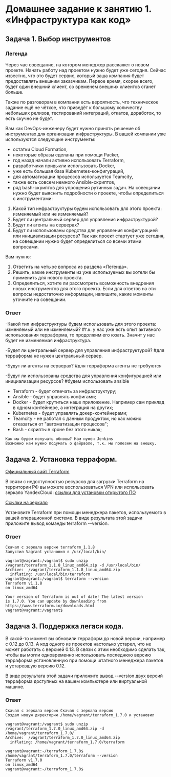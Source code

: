 # Домашнее задание к занятию 1. «Инфраструктура как код»
## Задача 1. Выбор инструментов
### Легенда
Через час совещание, на котором менеджер расскажет о новом проекте. Начать работу над проектом нужно будет уже сегодня. Сейчас известно, что это будет сервис, который ваша компания будет предоставлять внешним заказчикам. Первое время, скорее всего, будет один внешний клиент, со временем внешних клиентов станет больше.

Также по разговорам в компании есть вероятность, что техническое задание ещё не чёткое, что приведёт к большому количеству небольших релизов, тестирований интеграций, откатов, доработок, то есть скучно не будет.

Вам как DevOps-инженеру будет нужно принять решение об инструментах для организации инфраструктуры. В вашей компании уже используются следующие инструменты:

* остатки Сloud Formation,
* некоторые образы сделаны при помощи Packer,
* год назад начали активно использовать Terraform,
* разработчики привыкли использовать Docker,
* уже есть большая база Kubernetes-конфигураций,
* для автоматизации процессов используется Teamcity,
* также есть совсем немного Ansible-скриптов,
* ряд bash-скриптов для упрощения рутинных задач.
На совещании нужно будет выяснить подробности о проекте, чтобы определиться с инструментами:

1) Какой тип инфраструктуры будем использовать для этого проекта: изменяемый или не изменяемый?
2) Будет ли центральный сервер для управления инфраструктурой?
3) Будут ли агенты на серверах?
4) Будут ли использованы средства для управления конфигурацией или инициализации ресурсов?
Так как проект стартует уже сегодня, на совещании нужно будет определиться со всеми этими вопросами.

Вам нужно:
1) Ответить на четыре вопроса из раздела «Легенда».
2) Решить, какие инструменты из уже используемых вы хотели бы применить для нового проекта.
3) Определиться, хотите ли рассмотреть возможность внедрения новых инструментов для этого проекта.
Если для ответов на эти вопросы недостаточно информации, напишите, какие моменты уточните на совещании.

### Ответ
-Какой тип инфраструктуры будем использовать для этого проекта: изменяемый или не изменяемый?  #т.к. у нас уже есть опыт активного использования терраформа, то продолжим его юзать. Значит у нас будет не изменяемая инфраструктура.

-Будет ли центральный сервер для управления инфраструктурой?  #для терраформа не нужен центральный сервер.

-Будут ли агенты на серверах?  #для терраформа агенты не требуются

-Будут ли использованы средства для управления конфигурацией или инициализации ресурсов?  #будем использовать ansible

* Terraform - будет отвечать за инфраструктуру;
* Ansible - будет управлять конфигами;
* Docker - будет крутиться наше приложение. Например сам приклад в одном контейнере, а интеграция на других;
* Kubernetes - будет управлять докер-контейнерами;
* Teamcity - не работал с данным продуктом, но как можно отказаться от "автоматизации процессов";
* Bash - скрипты в кроне без этого никак;

```
Как мы будем получать обновы? Нам нужен Jenkins
Возможно нам нужно подумать о файрволе, т.к. мы полезем на внешку.
```

## Задача 2. Установка терраформ.

[Официальный сайт Terraform](https://www.terraform.io/)

В связи с недоступностью ресурсов для загрузки Terraform на территории РФ вы можете воспользоваться VPN или использовать зеркало YandexCloud:
[ссылки для установки открытого ПО](https://github.com/netology-code/devops-materials/blob/master/README.md)

[Ссылки на зеркало](https://hashicorp-releases.yandexcloud.net/terraform/)

Установите Terraform при помощи менеджера пакетов, используемого в вашей операционной системе. В виде результата этой задачи приложите вывод команды terraform --version.

### Ответ
```
Скачал с зеркала версию terraform_1.1.8
Запустил Vagrant установил в /usr/local/bin/

vagrant@vagrant:/vagrant$ sudo unzip /vagrant/terraform_1.1.8_linux_amd64.zip -d /usr/local/bin/
Archive:  /vagrant/terraform_1.1.8_linux_amd64.zip
  inflating: /usr/local/bin/terraform  
vagrant@vagrant:/vagrant$ terraform --version
Terraform v1.1.8
on linux_amd64

Your version of Terraform is out of date! The latest version
is 1.7.0. You can update by downloading from https://www.terraform.io/downloads.html
vagrant@vagrant:/vagrant$
```

## Задача 3. Поддержка легаси кода.
В какой-то момент вы обновили терраформ до новой версии, например с 0.12 до 0.13. А код одного из проектов настолько устарел, что не может работать с версией 0.13. В связи с этим необходимо сделать так, чтобы вы могли одновременно использовать последнюю версию терраформа установленную при помощи штатного менеджера пакетов и устаревшую версию 0.12.

В виде результата этой задачи приложите вывод --version двух версий терраформа доступных на вашем компьютере или виртуальной машине.

### Ответ
```
Скачал с зеркала версию Скачал с зеркала версию
Создал новую директорию /home/vagrant/terraform_1.7.0 и установил 

vagrant@vagrant:/vagrant$ sudo unzip /vagrant/terraform_1.7.0_linux_amd64.zip -d /home/vagrant/terraform_1.7.0/
Archive:  /vagrant/terraform_1.7.0_linux_amd64.zip
  inflating: /home/vagrant/terraform_1.7.0/terraform  

vagrant@vagrant:~/terraform_1.7.0$ /home/vagrant/terraform_1.7.0/terraform --version
Terraform v1.7.0
on linux_amd64
vagrant@vagrant:~/terraform_1.7.0$
```

